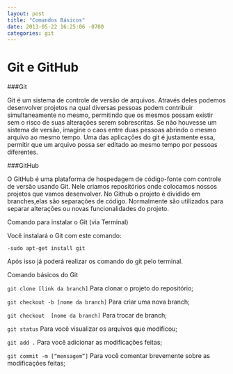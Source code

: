 ```yaml
---
layout: post
title: "Comandos Básicos"
date: 2013-05-22 16:25:06 -0700
categories: git
---
```

                       
#                     Git e GitHub

###Git

   Git é um sistema de controle de versão de arquivos. Através deles podemos desenvolver projetos na qual diversas pessoas podem contribuir simultaneamente no mesmo, permitindo que os mesmos possam existir sem o risco de suas alterações serem sobrescritas. Se não houvesse um sistema de versão, imagine o caos entre duas pessoas abrindo o mesmo arquivo ao mesmo tempo. Uma das aplicações do git é justamente essa, permitir que um arquivo possa ser editado ao mesmo tempo por pessoas diferentes.

###GitHub

   O GitHub é uma plataforma de hospedagem de código-fonte com controle de versão usando Git. Nele criamos repositórios onde colocamos nossos projetos que vamos desenvolver. No Github o projeto é dividido em branches,elas são separações de código. Normalmente são utilizados para separar alterações ou novas funcionalidades do projeto. 
   
Comando para instalar o Git (via Terminal) 

Você instalará o Git com este comando:
 
 `-sudo apt-get install git`

Após isso já poderá realizar os comando do git pelo terminal.

Comando básicos do Git 

`git clone [link da branch]`
Para clonar o projeto do repositório;

`git checkout -b [nome da branch]`
Para criar uma nova branch;

`git checkout  [nome da branch]`
Para trocar de branch;

`git status` 
Para você visualizar os arquivos que modificou;

`git add .`
Para você adicionar as modificações feitas;

`git commit -m [“mensagem”]`
Para você comentar brevemente sobre as modificações feitas;
